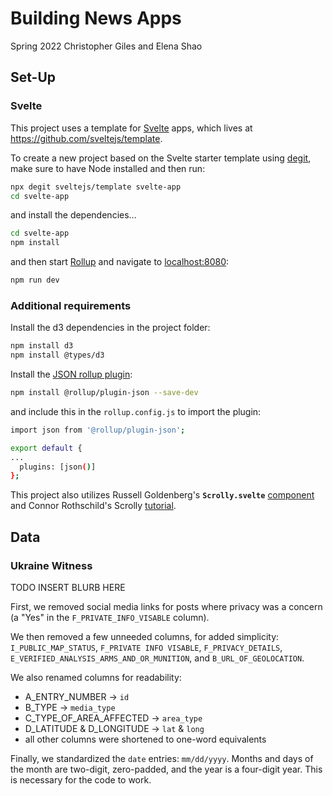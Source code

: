 # Building News Apps

Spring 2022
Christopher Giles and Elena Shao

## Set-Up

### Svelte

This project uses a template for [Svelte](https://svelte.dev) apps, which lives at https://github.com/sveltejs/template.

To create a new project based on the Svelte starter template using [degit](https://github.com/Rich-Harris/degit), make sure to have Node installed and then run:

```bash
npx degit sveltejs/template svelte-app
cd svelte-app
```

and install the dependencies...

```bash
cd svelte-app
npm install
```

and then start [Rollup](https://rollupjs.org) and navigate to [localhost:8080](http://localhost:8080):

```bash
npm run dev
```

### Additional requirements

Install the d3 dependencies in the project folder:

```bash
npm install d3
npm install @types/d3
```

Install the [JSON rollup plugin](https://github.com/rollup/plugins/tree/master/packages/json):

```bash
npm install @rollup/plugin-json --save-dev
```

and include this in the `rollup.config.js` to import the plugin:

```bash
import json from '@rollup/plugin-json';

export default {
...
  plugins: [json()]
};
```

This project also utilizes Russell Goldenberg's **`Scrolly.svelte`** [component](https://svelte.dev/repl/3d3736e634c9404ea8ec2ef7b87e2053?version=3.42.4) and Connor Rothschild's Scrolly [tutorial](https://www.connorrothschild.com/post/svelte-scrollytelling#step-0a-understand-russells-ltscrolly-gt).

## Data

### Ukraine Witness

TODO INSERT BLURB HERE

First, we removed social media links for posts where privacy was a concern (a "Yes" in the `F_PRIVATE_INFO_VISABLE` column).

We then removed a few unneeded columns, for added simplicity: `I_PUBLIC_MAP_STATUS`, `F_PRIVATE INFO VISABLE`, `F_PRIVACY_DETAILS`, `E_VERIFIED_ANALYSIS_ARMS_AND_OR_MUNITION`, and `B_URL_OF_GEOLOCATION`.

We also renamed columns for readability:

- A_ENTRY_NUMBER &rarr; `id`
- B_TYPE &rarr; `media_type`
- C_TYPE_OF_AREA_AFFECTED &rarr; `area_type`
- D_LATITUDE & D_LONGITUDE &rarr; `lat` & `long`
- all other columns were shortened to one-word equivalents

Finally, we standardized the `date` entries: `mm/dd/yyyy`. Months and days of the month are two-digit, zero-padded, and the year is a four-digit year. This is necessary for the code to work.

